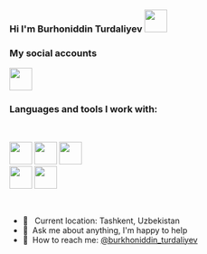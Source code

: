 ### Hi I'm Burhoniddin Turdaliyev <img src="https://media2.giphy.com/media/w1OBpBd7kJqHrJnJ13/200w.webp?cid=ecf05e47ptxiqnjpav1qq8o72e2g6k45gtzh6vhxa2hlrd2z&rid=200w.webp&ct=s" width="40px">

### My social accounts
<a href="https://www.linkedin.com/mwlite/in/burhoniddin-turdaliyev-060a38226">
 <img src="https://pngpress.com/wp-content/uploads/2020/09/uploads_linkedIn_linkedIn_PNG38.png" width="40px">
</a>


### Languages and tools I work with:
<br/>

<code><img src="https://upload.wikimedia.org/wikipedia/commons/thumb/6/61/HTML5_logo_and_wordmark.svg/2048px-HTML5_logo_and_wordmark.svg.png" width="40px"></code>
<code><img src="https://cdn.freebiesupply.com/logos/large/2x/css3-logo-png-transparent.png" width="40px"></code>
<code><img src="https://www.pngfind.com/pngs/m/452-4521456_scss-logo-hd-png-download.png" width="40px"></code>
<code> <img src="https://upload.wikimedia.org/wikipedia/commons/thumb/b/b2/Bootstrap_logo.svg/512px-Bootstrap_logo.svg.png" width="40px"></code>
<code><img src="https://www.freepnglogos.com/uploads/javascript-png/javascript-vector-logo-yellow-png-transparent-javascript-vector-12.png" width="40px"></code>
 
 
<br/>
 
- 📍 &nbsp; Current location: Tashkent, Uzbekistan
- 📑&nbsp; Ask me about anything, I'm happy to help
- 📩&nbsp; How to reach me: [@burkhoniddin_turdaliyev](https://instagram.com/burkhoniddin_turdaliyev)  

